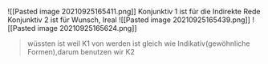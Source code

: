 ![[Pasted image 20210925165411.png]]
Konjunktiv 1 ist für die Indirekte Rede
Konjunktiv 2 ist für Wunsch, Ireal
![[Pasted image 20210925165439.png]]
![[Pasted image 20210925165624.png]]
>wüssten ist weil K1 von werden ist gleich wie Indikativ(gewöhnliche Formen),darum benutzen wir K2
>